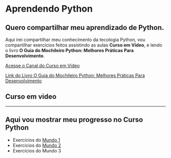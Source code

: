 # Aprendendo Python
Quero compartilhar meu aprendizado de Python.
---
Aqui irei compartilhar meu conhecimento da tecologia Python, vou compartilhar exercícios feitos assistindo as aulas **Curso em Video**, e lendo o livro **O Guia do Mochileiro Python: Melhores Práticas Para Desenvolvimento**.

[Acesse o Canal do Curso em Video](https://www.youtube.com/@CursoemVideo)

[Link do Livro O Guia do Mochileiro Python: Melhores Práticas Para Desenvolvimento](https://www.amazon.com.br/Guia-Mochileiro-Python-Melhores-Desenvolvimento/dp/8575225413/ref=sr_1_1?adgrpid=98442391804&gclid=CjwKCAjw_MqgBhAGEiwAnYOAet35ClHmULbTaflBIHlhD7UL3uYRYT6gS_UN2RMwUvNohNFDSZMqQBoC9nkQAvD_BwE&hvadid=595815664075&hvdev=c&hvlocphy=9101521&hvnetw=g&hvqmt=e&hvrand=1932331235765578516&hvtargid=kwd-540220409927&hydadcr=5730_13215237&keywords=guia+do+mochileiro+python&qid=1678975915&s=books&sr=1-1)

## Curso em video
---
Aqui vou mostrar meu progresso no Curso Python
---
* Exercícios do [Mundo 1](https://github.com/Genky76/Aprendendo-Python/tree/main/Curso%20em%20Video%20Python/Mundo%201)
* Exercícios do [Mundo 2](https://github.com/Genky76/Aprendendo-Python/tree/CursoPython/Curso%20em%20Video%20Python/Mundo%202)
* Exercícios do Mundo 3